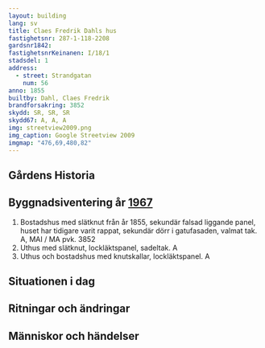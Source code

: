 ```yaml
---
layout: building
lang: sv
title: Claes Fredrik Dahls hus
fastighetsnr: 287-1-118-2208
gardsnr1842:
fastighetsnrKeinanen: I/18/1
stadsdel: 1
address:
  - street: Strandgatan
    num: 56
anno: 1855
builtby: Dahl, Claes Fredrik
brandforsakring: 3852
skydd: SR, SR, SR
skydd67: A, A, A
img: streetview2009.png
img_caption: Google Streetview 2009
imgmap: "476,69,480,82"
---
```

## Gårdens Historia


## Byggnadsiventering år <a href="/sources/keinanen_karki.pdf">1967</a>
1. Bostadshus med slätknut från år 1855, sekundär falsad liggande panel, huset har tidigare varit rappat, sekundär dörr i gatufasaden, valmat tak. A, MAI / MA pvk. 3852
2. Uthus med slätknut, lockläktspanel, sadeltak. A
3. Uthus och bostadshus med knutskallar, lockläktspanel. A

## Situationen i dag


## Ritningar och ändringar

## Människor och händelser
